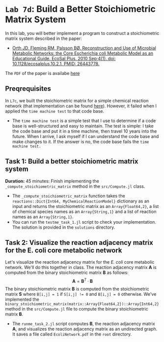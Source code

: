 # `Lab 7d`: Build a Better Stoichiometric Matrix System
In this lab, you will better implement a program to construct a stoichiometric matrix system described in the paper:

* [Orth JD, Fleming RM, Palsson BØ. Reconstruction and Use of Microbial Metabolic Networks: the Core Escherichia coli Metabolic Model as an Educational Guide. EcoSal Plus. 2010 Sep;4(1). doi: 10.1128/ecosalplus.10.2.1. PMID: 26443778.](https://pubmed.ncbi.nlm.nih.gov/26443778/)

The `PDF` of the paper is availabe [here](orth-et-al-2010-reconstruction-and-use-of-microbial-metabolic-networks-the-core-escherichia-coli-metabolic-model-as-an.pdf)

## Preqrequisites
In `L7c`, we built the stoichiometric matrix for a simple chemical reaction network (that implementation can be found [here](https://github.com/varnerlab/CHEME-4800-5800-Examples-AY-2024)). However, it failed when I applied the `time machine test` to that code base. 
* The `time machine test` is a simple test that I use to determine if a code base is well-structured and easy to maintain. The test is simple: I take the code base and put it in a time machine, then travel 10 years into the future. When I arrive, I ask myself if I can understand the code base and make changes to it. If the answer is no, the code base fails the `time machine test.`

## Task 1: Build a better stoichiometric matrix system
__Duration:__ 45 minutes: Finish implementing the `_compute_stoichiometric_matrix` method in the `src/Compute.jl` class. 
* The `_compute_stoichiometric_matrix` function takes the `reactions::Dict{Int64, MyChemicalReactionModel}` dictionary as an input and returns the stoichiometric matrix as an `Array{Float64,2}`, a list of chemical species names as an `Array{String,1}` and a list of reaction names as an `Array{String,1}`.
* You can run the `testme_task_1.jl` script to check your implementation. The solution is provided in the `solutions` directory.

## Task 2: Visualize the reaction adjacency matrix for the E. coli core metabolic network
Let's visualize the reaction adjacency matrix for the _E. coli_ core metabolic network. We'll do this together in class. 
The reaction adjacency matrix $\mathbf{A}$ is computed from the binary stoichiometric matrix $\mathbf{B}$ as follows:
$$
\mathbf{A} = \mathbf{B}^T\cdot\mathbf{B}
$$
The binary stoichiometric matrix $\mathbf{B}$ is computed from the stoichiometric matrix $\mathbf{S}$ where `B[i,j] = 1` if `S[i,j] != 0` and `B[i,j] = 0` otherwise. We've implemented the `binary_stoichiometric_matrix(matrix::Array{Float64,2})::Array{Int64,2}` method in the `src/Compute.jl` file to compute the binary stoichiometric matrix $\mathbf{B}$.
* The `runme_task_2.jl` script computes $\mathbf{B}$, the reaction adjacency matrix $\mathbf{A}$, and visualizes the reaction adjacency matrix as an undirected graph. It saves a file called `EcoliNetwork.pdf` in the `root` directory.
